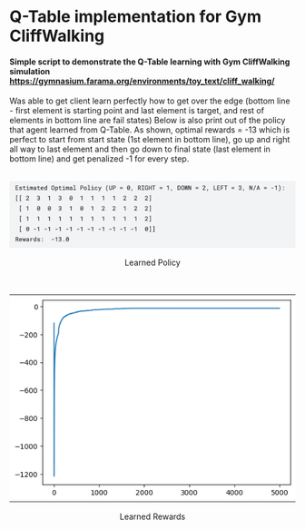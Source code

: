 # Q-Table implementation for Gym CliffWalking
#### Simple script to demonstrate the Q-Table learning with Gym CliffWalking simulation https://gymnasium.farama.org/environments/toy_text/cliff_walking/
Was able to get client learn perfectly how to get over the edge (bottom line - first element is starting point and last element is target, and rest 
of elements in bottom line are fail states)
Below is also print out of the policy that agent learned from Q-Table. As shown, optimal rewards = -13 which is perfect to start from start state 
(1st element in bottom line), go up and right all way to last element and then go down to final state (last element in bottom line) and get penalized -1 
for every step.

<div align="center">
  <br>
  <img src="../Assets/Q-Table-CliffWalking-print.png" alt="Learned Policy" title="Learned Policy" />
  <p>Learned Policy</p>
</div>
<br><br>
<div align="center">
  <img src="../Assets/Q-Table-CliffWalking-Rewards.png" alt="Learned Policy" title="Learned rewards" />
  <p>Learned Rewards</p>
</div>
